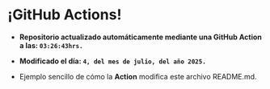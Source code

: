 # ¡GitHub Actions!
* **Repositorio actualizado automáticamente mediante una GitHub Action a las: `03:26:43hrs.`**
* **Modificado el día: `4, del mes de julio, del año 2025.`**

* Ejemplo sencillo de cómo la **Action** modifica este archivo README.md.
